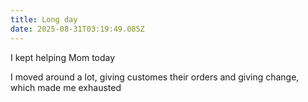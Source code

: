 ```yaml
---
title: Long day
date: 2025-08-31T03:19:49.085Z
---
```


I kept helping Mom today

I moved around a lot, giving customes their orders and giving change, which made me exhausted
